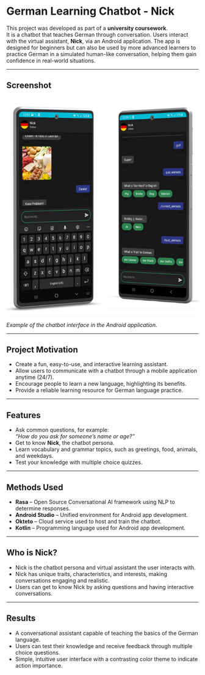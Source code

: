 # German Learning Chatbot - Nick

This project was developed as part of a **university coursework**.  
It is a chatbot that teaches German through conversation. Users interact with the virtual assistant, **Nick**, via an Android application. The app is designed for beginners but can also be used by more advanced learners to practice German in a simulated human-like conversation, helping them gain confidence in real-world situations.

---

## Screenshot

![Nick Chatbot Screenshot](./assets/GermanAssistant.png)  

*Example of the chatbot interface in the Android application.*

---

## Project Motivation
- Create a fun, easy-to-use, and interactive learning assistant.  
- Allow users to communicate with a chatbot through a mobile application anytime (24/7).  
- Encourage people to learn a new language, highlighting its benefits.  
- Provide a reliable learning resource for German language practice.

---

## Features
- Ask common questions, for example:  
  *“How do you ask for someone’s name or age?”*  
- Get to know **Nick**, the chatbot persona.  
- Learn vocabulary and grammar topics, such as greetings, food, animals, and weekdays.  
- Test your knowledge with multiple choice quizzes.  

---

## Methods Used
- **Rasa** – Open Source Conversational AI framework using NLP to determine responses.  
- **Android Studio** – Unified environment for Android app development.  
- **Okteto** – Cloud service used to host and train the chatbot.  
- **Kotlin** – Programming language used for Android app development.

---

## Who is Nick?
- Nick is the chatbot persona and virtual assistant the user interacts with.  
- Nick has unique traits, characteristics, and interests, making conversations engaging and realistic.  
- Users can get to know Nick by asking questions and having interactive conversations.

---

## Results
- A conversational assistant capable of teaching the basics of the German language.  
- Users can test their knowledge and receive feedback through multiple choice questions.  
- Simple, intuitive user interface with a contrasting color theme to indicate action importance.
